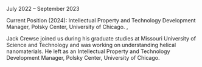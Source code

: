 July 2022 – September 2023

Current Position (2024): Intellectual Property and Technology Development Manager, Polsky Center, University of Chicago. <a href="https://www.linkedin.com/in/jack-crewse-50b710b0"><i class="fa-brands fa-linkedin-in"></i></a>, <a href="https://scholar.google.com/citations?user=SkU8oqoAAAAJ&amp;hl=en"><i class="ai ai-google-scholar-square ai-3x"></i></a>

Jack Crewse joined us during his graduate studies at Missouri University of Science and Technology and was working on understanding helical nanomaterials. He left as an Intellectual Property and Technology Development Manager, Polsky Center, University of Chicago.
